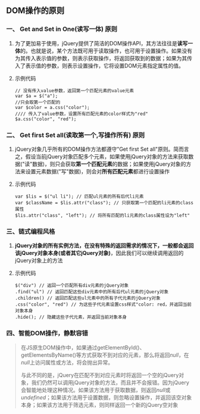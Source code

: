 ## DOM操作的原则

### 一、 Get and Set in One(读写一体) 原则

1. 为了更加易于使用，jQuery提供了简洁的DOM操作API，其方法往往是**读写一体**的。也就是说，某个方法既可用于读取操作，也可用于设置操作。如果没有为其传入表示值的参数，则表示获取操作，将返回获取到的数据；如果为其传入了表示值的参数，则表示设置操作，它将设置DOM元素指定属性的值。

2. 示例代码

   ```
   // 没有传入value参数，返回第一个匹配元素的value元素
   var $a = $("a");
   //只会取第一个匹配的
   var $color = a.css("color");
   //// 传入了value参数，设置所有匹配元素的color样式为"red"
   $a.css("color", "red");

   ```

### 二、 Get first Set all(读取第一个,写操作所有) 原则

1. jQuery对象几乎所有的DOM操作方法都遵守"Get first Set all"原则。简而言之，假设当前jQuery对象匹配多个元素，如果使用jQuery对象的方法来获取数据("读"数据)，则只会获取**第一个匹配元素**的数据；如果使用jQuery对象的方法来设置元素数据("写"数据)，则会对**所有匹配元素**都进行设置操作

2. 示例代码

   ```
   var $lis = $("ul li"); // 匹配ul元素的所有后代li元素
   var $className = $lis.attr("class"); // 只获取第一个匹配的li元素的class属性
   $lis.attr("class", "left"); // 将所有匹配的li元素的class属性设为"left"
   ```

### 三、链式编程风格

1. **jQuery对象的所有实例方法，在没有特殊的返回需求的情况下，一般都会返回该jQuery对象本身(或者其它jQuery对象)**，因此我们可以继续调用返回的jQuery对象上的方法

2. 示例代码

   ```
   $("div") // 返回一个匹配所有div元素的jQuery对象
   .find("ul") // 返回匹配这些div元素中的所有后代ul元素的jQuery对象
   .children() // 返回匹配这些ul元素中的所有子代元素的jQuery对象
   .css("color", "red") // 为这些子代元素设置css样式"color: red，并返回当前对象本身
   .hide(); // 隐藏这些子代元素，并返回当前对象本身

   ```

### 四、智能DOM操作，静默容错

> 在JS原生DOM操作中，如果通过getElementById()、getElementsByName()等方式获取不到对应的元素，那么将返回*null*，在*null*上访问属性或方法，将会抛出异常。
>
> 与此不同的是，jQuery在匹配不到对应元素时将返回一个空的jQuery对象，我们仍然可以调用jQuery对象的方法，而且并不会报错。因为jQuery会智能地处理这种情况。如果该方法用于获取数据，则返回*null*或*undefined*；如果该方法用于设置数据，则忽略设置操作，并返回该空对象本身；如果该方法用于筛选元素，则同样返回一个新的jQuery空对象

